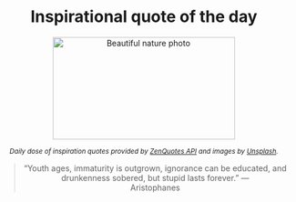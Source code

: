 
<div align="center">

# Inspirational quote of the day

<img src="./data/photo.jpeg" alt="Beautiful nature photo" width="320" height="180">

<sub><i>Daily dose of inspiration quotes provided by [ZenQuotes API](https://zenquotes.io/) and images by [Unsplash](https://unsplash.com/).</i></sub>


<blockquote>&ldquo;Youth ages, immaturity is outgrown, ignorance can be educated, and drunkenness sobered, but stupid lasts forever.&rdquo; &mdash; <footer>Aristophanes</footer></blockquote>

</div>
